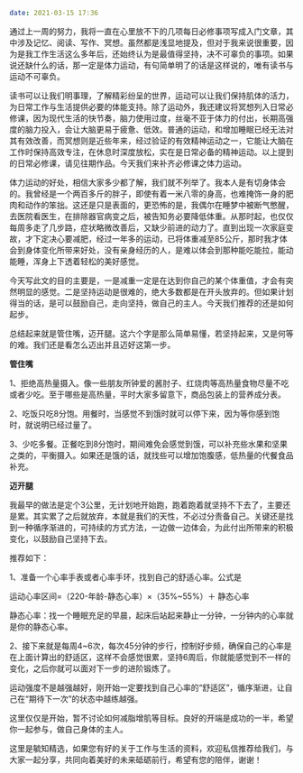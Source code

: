 ```yaml
date: 2021-03-15 17:36
```

通过上一周的努力，我将一直在心里放不下的几项每日必修事项写成入门文章，其中涉及记忆、阅读、写作、冥想。虽然都是浅显地提及，但对于我来说很重要，因为是我工作生活这么多年后，还始终认为是最值得坚持，决不可辜负的事项。如果说还缺什么的话，那一定是体力运动，有句简单明了的话是这样说的，唯有读书与运动不可辜负。

读书可以让我们明事理，了解精彩纷呈的世界，运动可以让我们保持肌体的活力，为日常工作与生活提供必要的体能支持。除了运动外，我还建议将冥想列入日常必修课，因为现代生活的快节奏，脑力使用过度，丝毫不亚于体力的付出，长期高强度的脑力投入，会让大脑更易于疲惫、低效。普通的运动，和增加睡眠已经无法对其有效改善，而冥想则是近些年来，经过验证的有效精神运动之一，它能让大脑在工作时保持高效专注，在休息时深度放松，实在是日常必备的精神运动。以上提到的日常必修课，请见往期作品。今天我们来补齐必修课之体力运动。

体力运动的好处，相信大家多少都了解，我们就不列举了。我本人是有切身体会的。我曾经是一个两百多斤的胖子，即使有着一米八零的身高，也难掩饰一身的肥肉和动作的笨拙。这还是只是表面的，更恐怖的是，我偶尔在睡梦中被断气憋醒，去医院看医生，在排除器官病变之后，被告知务必要降低体重。从那时起，也仅仅每周多走了几步路，症状略微改善后，又缺少前进的动力了。直到出现一次家庭变故，才下定决心要减肥，经过一年多的运动，已将体重减至85公斤，那时我才体会到身体变化所带来好处，没有亲身经历的人，是难以体会到那种能吃能拉，能动能睡，浑身上下透着轻松的美好感觉。

今天写此文的目的主要是，一是减重一定是在达到你自己的某个体重值，才会有突然明显的感觉。二是坚持运动是很难的，绝大多数都是在开头放弃的。但如果计划得当的话，是可以鼓励自己，走向坚持，做自己的主人。今天我们推荐的还是如何起步。

总结起来就是管住嘴，迈开腿。这六个字是那么简单易懂，若坚持起来，又是何等的难。我们还是看怎么迈出并且迈好这第一步。

**管住嘴**

1、拒绝高热量摄入。像一些朋友所钟爱的酱肘子、红烧肉等高热量食物尽量不吃或者少吃。至于哪些是高热量，平时大家多留意下，商品包装上的营养成分表。

2、吃饭只吃8分饱。用餐时，当感觉不到饿时就可以停下来，因为等你感到饱时，就说明已经过量了。

3、少吃多餐。正餐吃到8分饱时，期间难免会感觉到饿，可以补充些水果和坚果之类的，平衡摄入。如果还是饿的话，就找些可以增加饱腹感，低热量的代餐食品补充。

**迈开腿**

我最早的做法是定个3公里，无计划地开始跑，跑着跑着就坚持不下去了，主要还是累。其实累了之后就放弃，本就是我们的天性，不必过分责备自己。关键还是找到一种循序渐进的，可持续的方式方法，一边做一边体会，为此付出所带来的积极变化，以鼓励自己坚持下去。

推荐如下：

1、准备一个心率手表或者心率手环，找到自己的舒适心率。公式是

运动心率区间=（220-年龄-静态心率）×（35%~55%）＋ 静态心率

静态心率：找一个睡眠充足的早晨，起床后站起来静止一分钟，一分钟内的心率就是你的静态心率。

2、接下来就是每周4~6次，每次45分钟的步行，控制好步频，确保自己的心率是在上面计算出的舒适区，这样不会感觉很累，坚持6周后，你就能感觉到不一样的变化，之后你就可以面对下一步的进阶锻炼了。

运动强度不是越强越好，刚开始一定要找到自己心率的“舒适区”，循序渐进，让自己在“期待下一次”的状态中越练越强。

这里仅仅是开始，暂不讨论如何减脂增肌等目标。良好的开端是成功的一半，希望你一起参与，做自己身体的主人。

这里是毓知精选，如果您有好的关于工作与生活的资料，欢迎私信推荐给我们，与大家一起分享，共同向着美好的未来砥砺前行，希望有您的陪伴，谢谢！